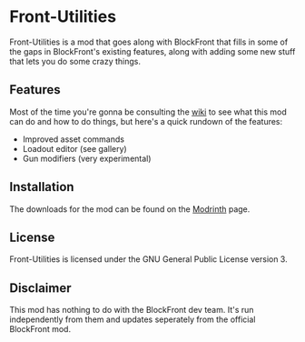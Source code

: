 # Front-Utilities

Front-Utilities is a mod that goes along with BlockFront that fills in some of the gaps in BlockFront's existing features, along with adding some new stuff that lets you do some crazy things.

## Features

Most of the time you're gonna be consulting the [wiki](https://github.com/forteus19/Front-Utilities/wiki) to see what this mod can do and how to do things, but here's a quick rundown of the features:

* Improved asset commands
* Loadout editor (see gallery)
* Gun modifiers (very experimental)

<!-- modrinth_exclude.start -->

## Installation

The downloads for the mod can be found on the [Modrinth](https://modrinth.com/mod/front-utilities/versions) page.

## License

Front-Utilities is licensed under the GNU General Public License version 3.

<!-- modrinth_exclude.end -->

## Disclaimer

This mod has nothing to do with the BlockFront dev team. It's run independently from them and updates seperately from the official BlockFront mod.
